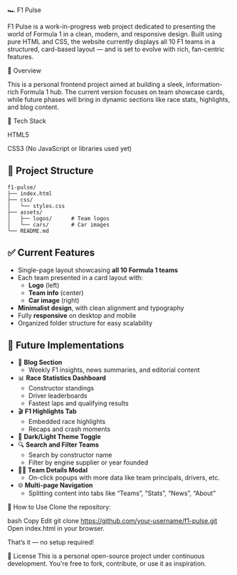 🏎️ F1 Pulse


F1 Pulse is a work-in-progress web project dedicated to presenting the world of Formula 1 in a clean, modern, and responsive design. Built using pure HTML and CSS, the website currently displays all 10 F1 teams in a structured, card-based layout — and is set to evolve with rich, fan-centric features.

🌟 Overview

This is a personal frontend project aimed at building a sleek, information-rich Formula 1 hub. The current version focuses on team showcase cards, while future phases will bring in dynamic sections like race stats, highlights, and blog content.

🔧 Tech Stack

HTML5

CSS3
(No JavaScript or libraries used yet)

## 📁 Project Structure

```
f1-pulse/
├── index.html
├── css/
│   └── styles.css
├── assets/
│   ├── logos/      # Team logos
│   └── cars/       # Car images
└── README.md
```


## ✅ Current Features

- Single-page layout showcasing **all 10 Formula 1 teams**  
- Each team presented in a card layout with:
  - **Logo** (left)
  - **Team info** (center)
  - **Car image** (right)
- **Minimalist design**, with clean alignment and typography  
- Fully **responsive** on desktop and mobile  
- Organized folder structure for easy scalability  
## 🚧 Future Implementations

- 📰 **Blog Section**  
  - Weekly F1 insights, news summaries, and editorial content
- 📊 **Race Statistics Dashboard**  
  - Constructor standings  
  - Driver leaderboards  
  - Fastest laps and qualifying results  
- 🎬 **F1 Highlights Tab**  
  - Embedded race highlights  
  - Recaps and crash moments  
- 🎨 **Dark/Light Theme Toggle**
- 🔍 **Search and Filter Teams**  
  - Search by constructor name  
  - Filter by engine supplier or year founded  
- 🧑‍💻 **Team Details Modal**  
  - On-click popups with more data like team principals, drivers, etc.
- 🌐 **Multi-page Navigation**  
  - Splitting content into tabs like “Teams”, “Stats”, “News”, “About”

🚀 How to Use
Clone the repository:

bash
Copy
Edit
git clone https://github.com/your-username/f1-pulse.git
Open index.html in your browser.

That’s it — no setup required!


📄 License
This is a personal open-source project under continuous development. You're free to fork, contribute, or use it as inspiration.
